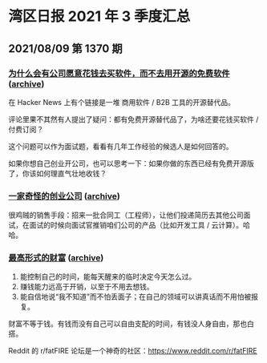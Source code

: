 # 湾区日报 2021 年 3 季度汇总

## 2021/08/09 第 1370 期

### [为什么会有公司愿意花钱去买软件，而不去用开源的免费软件](https://news.ycombinator.com/item?id=2791706) ([archive](http://archive.md/20230131044257/https://news.ycombinator.com/item?id=2791706))

在 Hacker News 上有个链接是一堆 商用软件 / B2B 工具的开源替代品。

评论里果不其然有人提出了疑问：都有免费开源替代品了，为啥还要花钱买软件 / 付费订阅？

这个问题可以作为面试题，看看有几年工作经验的候选人是如何回答的。

如果你想自己创业开公司，也可以思考一下：如果你做的东西已经有免费开源版了，你该如何理直气壮地收钱？

### [一家奇怪的创业公司](https://shkspr.mobi/blog/2021/07/nda-expired-lets-spill-the-beans-on-a-weird-startup/) ([archive](https://archive.md/20210709121447/https://shkspr.mobi/blog/2021/07/nda-expired-lets-spill-the-beans-on-a-weird-startup/))

很鸡贼的销售手段：招来一批合同工（工程师），让他们投递简历去其他公司面试，在面试的时候向面试官推销咱们公司的产品（比如开发工具 / 云计算）。哈哈。

### [最高形式的财富](https://www.collaborativefund.com/blog/the-highest-forms-of-wealth/) ([archive](https://archive.md/20210724235444/https://www.collaborativefund.com/blog/the-highest-forms-of-wealth/))

1.  能控制自己的时间，能每天醒来的临时决定今天怎么过。
2.  赚钱能力远高于开销，以至于不用去想钱。
3.  能自信地说“我不知道”而不怕丢面子；在自己的领域可以讲真话而不用怕被报复。

财富不等于钱。有钱而没有自己可以自由支配的时间，有钱没人身自由，那也白搭。

Reddit 的 r/fatFIRE 论坛是一个神奇的社区：<https://www.reddit.com/r/fatFIRE>

